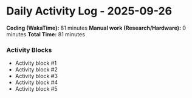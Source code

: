 # Daily Activity Log - 2025-09-26

**Coding (WakaTime):** 81 minutes
**Manual work (Research/Hardware):** 0 minutes
**Total Time:** 81 minutes

### Activity Blocks
- Activity block #1
- Activity block #2
- Activity block #3
- Activity block #4
- Activity block #5
